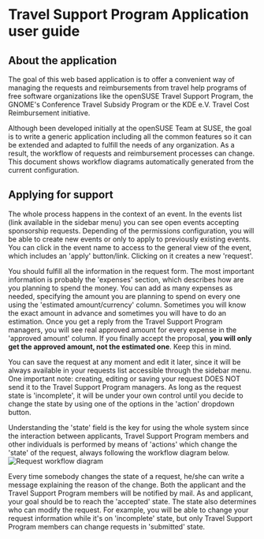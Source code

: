 # Travel Support Program Application user guide

## About the application

The goal of this web based application is to offer a convenient way of managing
the requests and reimbursements from travel help programs of free software
organizations like the openSUSE Travel Support Program, the GNOME's Conference
Travel Subsidy Program or the KDE e.V. Travel Cost Reimbursement initiative.

Although been developed initially at the openSUSE Team at SUSE, the goal is to
write a generic application including all the common features so it can be extended
and adapted to fulfill the needs of any organization. As a result, the workflow
of requests and reimbursement processes can change. This document shows
workflow diagrams automatically generated from the current configuration.

## Applying for support

The whole process happens in the context of an event. In the events list (link
available in the sidebar menu) you can
see open events accepting sponsorship requests. Depending of the permissions
configuration, you will be able to create new events or only to apply to
previously existing events. You can click in the event name to access to the
general view of the event, which includes an 'apply' button/link. Clicking on it
creates a new 'request'.

You should fulfill all the information in the request form. The most important
information is probably the 'expenses' section, which describes how are you
planning to spend the money. You can add as many expenses as needed, specifying
the amount you are planning to spend on every one using the 'estimated
amount/currency' column. Sometimes you will know the
exact amount in advance and sometimes you will have to do an estimation.
Once you get a reply from the Travel Support Program managers, you will see real
approved amount for every expense in the 'approved amount' column. If you
finally accept the proposal, **you will only get the approved amount, not the
estimated one**. Keep this in mind.

You can save the request at any moment and edit it later, since it will be always
available in your requests list accessible through the sidebar menu. One
important note: creating, editing or saving your request DOES NOT send it to the
Travel Support Program managers. As long as the request state is 'incomplete',
it will be under your own control until you decide to change the state by using one
of the options in the 'action' dropdown button.

Understanding the 'state' field is the key for using the whole system since the
interaction between applicants, Travel Support Program members and other
individuals is performed by means of 'actions' which
change the 'state' of the request, always following the workflow diagram below.
![Request workflow diagram](Request_state.png)

Every time somebody changes the state of a request, he/she can write a message
explaining the reason of the change. Both the applicant and the Travel Support
Program members will be notified by mail. As and applicant, your goal should be
to reach the 'accepted' state. The state also determines who can modify the
request. For example, you will be able to change your request information while
it's on 'incomplete' state, but only Travel Support Program members can change
requests in 'submitted' state.
